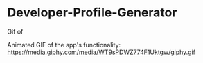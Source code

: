# Developer-Profile-Generator

Gif of 

Animated GIF of the app's functionality: 
https://media.giphy.com/media/WT9sPDWZ774F1Uktgw/giphy.gif
